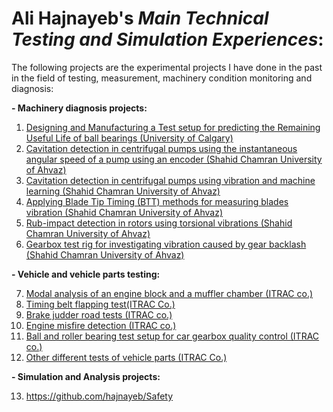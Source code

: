 # **Ali Hajnayeb**'s _Main Technical Testing and Simulation Experiences_:
The following projects are the experimental projects I have done in the past in the field of testing, measurement, machinery condition monitoring and diagnosis:

**- Machinery diagnosis projects:**
1) [Designing and Manufacturing a Test setup for predicting the Remaining Useful Life of ball bearings (University of Calgary)](https://github.com/hajnayeb/RUL/tree/main)
2) [Cavitation detection in centrifugal pumps using the instantaneous angular speed of a pump using an encoder (Shahid Chamran University of Ahvaz)](https://github.com/hajnayeb/IAS-Cav/tree/main)
3) [Cavitation detection in centrifugal pumps using vibration and machine learning (Shahid Chamran University of Ahvaz)](https://github.com/hajnayeb/Vib-Cav)
4) [Applying Blade Tip Timing (BTT) methods for measuring blades vibration (Shahid Chamran University of Ahvaz)](https://github.com/hajnayeb/BTT)
5) [Rub-impact detection in rotors using torsional vibrations (Shahid Chamran University of Ahvaz)](https://github.com/hajnayeb/Rub-Impact)
6) [Gearbox test rig for investigating vibration caused by gear backlash (Shahid Chamran University of Ahvaz)](https://github.com/hajnayeb/gearbox)

**- Vehicle and vehicle parts testing:**

7) [Modal analysis of an engine block and a muffler chamber (ITRAC co.)](https://github.com/hajnayeb/enginemodal)
8) [Timing belt flapping test(ITRAC Co.)](https://github.com/hajnayeb/flap)
9) [Brake judder road tests (ITRAC co.)](https://github.com/hajnayeb/Judder)
10) [Engine misfire detection (ITRAC co.)](https://github.com/hajnayeb/Engine)
11) [Ball and roller bearing test setup for car gearbox quality control (ITRAC co.)](https://github.com/hajnayeb/Bearing)
12) [Other different tests of vehicle parts (ITRAC Co.)](https://github.com/hajnayeb/Tests/)

**- Simulation and Analysis projects:**

13) https://github.com/hajnayeb/Safety
